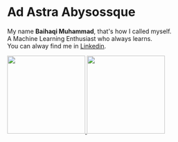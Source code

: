 # Ad Astra Abysossque

My name **Baihaqi Muhammad**, that's how I called myself.\
A Machine Learning Enthusiast who always learns.\
You can alway find me in [Linkedin](https://www.linkedin.com/in/baihaqi-muhammad-15ba82155/).

<p align="left">
<a href="https://github.com/MuffinCrunchy">
  <img height="180em" src="https://github-readme-stats-eight-theta.vercel.app/api?username=MuffinCrunchy&show_icons=true&theme=algolia&include_all_commits=true&count_private=true"/>
  <img height="180em" src="https://github-readme-stats-eight-theta.vercel.app/api/top-langs/?username=MuffinCrunchy&layout=compact&langs_count=8&theme=algolia"/>
</a>
</p>
